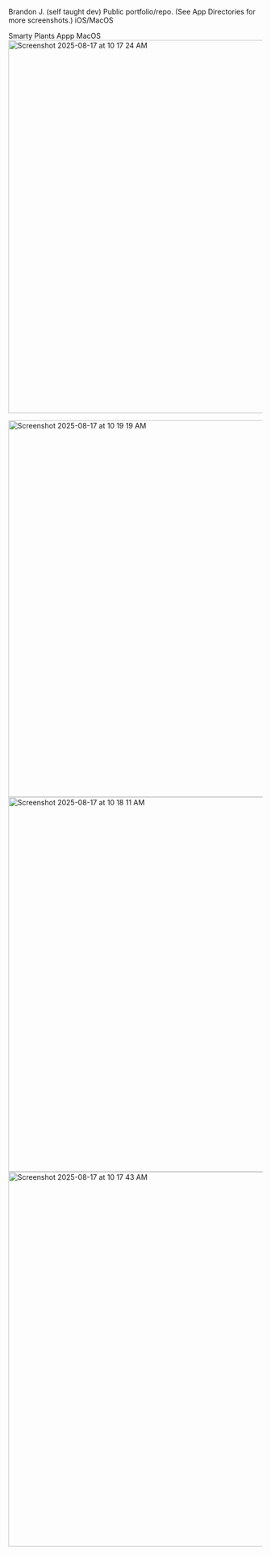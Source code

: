 Brandon J. (self taught dev) Public portfolio/repo. (See App Directories for more screenshots.)
iOS/MacOS


Smarty Plants Appp MacOS<img width="1213" height="740" alt="Screenshot 2025-08-17 at 10 17 24 AM" src="https://github.com/user-attachments/assets/b099a90b-6a47-4104-9428-56a21d1bac57" />


<img width="1212" height="747" alt="Screenshot 2025-08-17 at 10 19 19 AM" src="https://github.com/user-attachments/assets/f19a607d-3278-4490-8c5f-be7449bf3c7b" />
<img width="1209" height="743" alt="Screenshot 2025-08-17 at 10 18 11 AM" src="https://github.com/user-attachments/assets/c0497745-5e8b-4dba-b93f-10f41fc7f899" />
<img width="1211" height="743" alt="Screenshot 2025-08-17 at 10 17 43 AM" src="https://github.com/user-attachments/assets/6d0254df-145f-4e5f-b2b1-b16b045e12d1" />
